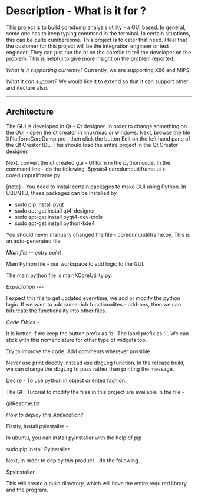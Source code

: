 # Description - What is it for ?

This project is to build coredump analysis utility - a GUI based. In general, some one has to keep typing command in the terminal.
In certain situations, this can be quite cumbersome. This project is to cater that need. I feel that the customer for this project will be
the integration engineer or test engineer. They can just run the bt on the corefile to tell the developer on the problem. This is helpful to give more
insight on the problem reported.

*What is it supporting currently?*
Currently, we are supporting X86 and MIPS.

*What it can support?*
We would like it to extend so that it can support other architecture also. 

--------------------------------------------------
## Architecture 

The GUI is developed in Qt - Qt designer. In order to change something on the GUI - open the qt creator in linux/mac or windows.
Next, browse the file XPlatformCoreDump.pro , then click the button Edit on the left hand pane of the Qt Creator IDE. This should load the entire
project in the Qt Creator designer.

Next, convert the qt created gui - UI form in the python code.
In the command line - do the following.
$pyuic4 coredumputilframe.ui > coredumputilframe.py

[note] - You need to install certain packages to make GUI using Python. In UBUNTU, these packages can be installed by

* sudo pip install pyqt
* sudo apt-get install qt4-designer
* sudo apt-get install pyqt4-dev-tools
* sudo apt-get install python-kde4


You should never manually changed the file - coredumputilframe.py. This is an auto-generated file. 


*Main file -- entry point*

Main Python file - our workspace to add logic to the GUI.

The main python file is mainXCoreUtility.py. 

*Expectation ---*

I expect this file to get updated everytime, we add or modify the python logic. 
If we want to add some rich functionalites - add-ons, then we can bifurcate the functionality into other files. 


*Code Ethics -*


It is better, if we keep the button prefix as 'b'. The label prefix as 'l'. We can stick with this nomenclature for other type of widgets
too. 

Try to improve the code. Add comments wherever possible.

Never use print directly instead use dbgLog function. In the release build, we can change the dbgLog to pass rather than printing the message.

Desire - To use python in object oriented fashion. 

The GIT Tutorial to modify the files in this project are available in the file -

gitReadme.txt

*How to deploy this Application?*

Firstly, install pyinstaller - 

In ubuntu, you can install pyinstaller with the help of pip

sudo pip install PyInstaller

Next, in order to deploy this product - do the following.

$pyinstaller <mainPythonProgramScript> 

This will create a build directory, which will have the entire required library and the program.









